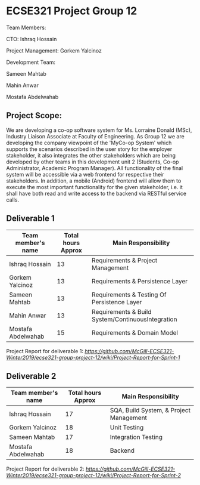 # ECSE321 Project Group 12

Team Members:


CTO: Ishraq Hossain


Project Management: Gorkem Yalcinoz


Development Team: 

Sameen Mahtab


Mahin Anwar


Mostafa Abdelwahab


## Project Scope:
We are developing a co-op software system for Ms. Lorraine Donald (MSc), Industry Liaison Associate at Faculty of Engineering. As Group 12 we are developing the company viewpoint of the 'MyCo-op System' which supports the scenarios described in the user story for the employer stakeholder, it also integrates the other stakeholders which are being developed by other teams in this development unit 2 (Students, Co-op Administrator, Academic Program Manager).
All functionality of the final system will be accessible via a web frontend for respective their stakeholders. In addition, a mobile (Android) frontend will allow them to execute the most important functionality for the given stakeholder, i.e. it shall have both read and write access to the backend via RESTful service calls. 

## Deliverable 1

|Team member's name|Total hours Approx|Main Responsibility                              |
|------------------|------------------|-------------------------------------------------|
|Ishraq Hossain    |    13            |Requirements & Project Management                |
|Gorkem Yalcinoz   |    13            |Requirements & Persistence Layer                 |
|Sameen Mahtab     |    13            |Requirements & Testing Of Persistence Layer      |
|Mahin Anwar       |    13            |Requirements & Build System/ContinuousIntegration|
|Mostafa Abdelwahab|    15            |Requirements & Domain Model                      |

Project Report for deliverable 1:
_https://github.com/McGill-ECSE321-Winter2019/ecse321-group-project-12/wiki/Project-Report-for-Sprint-1_


## Deliverable 2

|Team member's name|Total hours Approx|Main Responsibility                              |
|------------------|------------------|-------------------------------------------------|
|Ishraq Hossain    |    17            |SQA, Build System, & Project Management          |
|Gorkem Yalcinoz   |    18            |Unit Testing                                     |
|Sameen Mahtab     |    17            |Integration Testing                              |
|Mostafa Abdelwahab|    18            |Backend                                          |

Project Report for deliverable 2:
_https://github.com/McGill-ECSE321-Winter2019/ecse321-group-project-12/wiki/Project-Report-for-Sprint-2_
